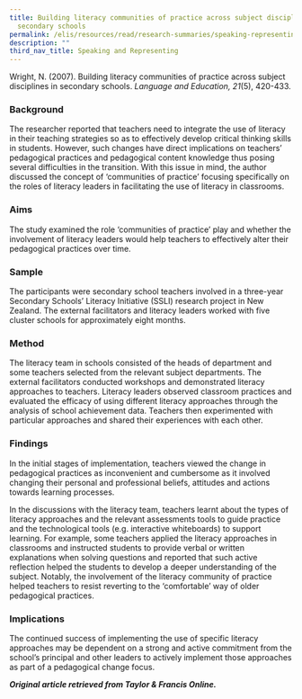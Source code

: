 ```yaml
---
title: Building literacy communities of practice across subject disciplines in
  secondary schools
permalink: /elis/resources/read/research-summaries/speaking-representing/building-literacy-communities-practice/
description: ""
third_nav_title: Speaking and Representing
---
```

Wright, N. (2007). Building literacy communities of practice across subject disciplines in secondary schools. _Language and Education, 21_(5), 420-433.

### Background

The researcher reported that teachers need to integrate the use of literacy in their teaching strategies so as to effectively develop critical thinking skills in students. However, such changes have direct implications on teachers’ pedagogical practices and pedagogical content knowledge thus posing several difficulties in the transition. With this issue in mind, the author discussed the concept of ‘communities of practice’ focusing specifically on the roles of literacy leaders in facilitating the use of literacy in classrooms.

### Aims

The study examined the role ‘communities of practice’ play and whether the involvement of literacy leaders would help teachers to effectively alter their pedagogical practices over time.

### Sample

The participants were secondary school teachers involved in a three-year Secondary Schools’ Literacy Initiative (SSLI) research project in New Zealand. The external facilitators and literacy leaders worked with five cluster schools for approximately eight months.

### Method

The literacy team in schools consisted of the heads of department and some teachers selected from the relevant subject departments. The external facilitators conducted workshops and demonstrated literacy approaches to teachers. Literacy leaders observed classroom practices and evaluated the efficacy of using different literacy approaches through the analysis of school achievement data. Teachers then experimented with particular approaches and shared their experiences with each other.

### Findings

In the initial stages of implementation, teachers viewed the change in pedagogical practices as inconvenient and cumbersome as it involved changing their personal and professional beliefs, attitudes and actions towards learning processes.

In the discussions with the literacy team, teachers learnt about the types of literacy approaches and the relevant assessments tools to guide practice and the technological tools (e.g. interactive whiteboards) to support learning. For example, some teachers applied the literacy approaches in classrooms and instructed students to provide verbal or written explanations when solving questions and reported that such active reflection helped the students to develop a deeper understanding of the subject. Notably, the involvement of the literacy community of practice helped teachers to resist reverting to the ‘comfortable’ way of older pedagogical practices.

### Implications

The continued success of implementing the use of specific literacy approaches may be dependent on a strong and active commitment from the school’s principal and other leaders to actively implement those approaches as part of a pedagogical change focus.


_**Original article retrieved from Taylor & Francis Online.**_  